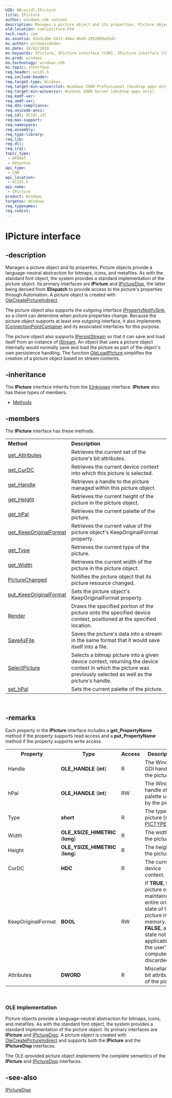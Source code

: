 ```yaml
---
UID: NN:ocidl.IPicture
title: IPicture
author: windows-sdk-content
description: Manages a picture object and its properties. Picture objects provide a language-neutral abstraction for bitmaps, icons, and metafiles.
old-location: com\ipicture.htm
tech.root: com
ms.assetid: 42e3cd0e-2413-494a-8be8-2952089e02d2
ms.author: windowssdkdev
ms.date: 10/02/2018
ms.keywords: IPicture, IPicture interface [COM], IPicture interface [COM],described, _ctrl_ipicture, com.ipicture, ocidl/IPicture
ms.prod: windows
ms.technology: windows-sdk
ms.topic: interface
req.header: ocidl.h
req.include-header: 
req.target-type: Windows
req.target-min-winverclnt: Windows 2000 Professional [desktop apps only]
req.target-min-winversvr: Windows 2000 Server [desktop apps only]
req.kmdf-ver: 
req.umdf-ver: 
req.ddi-compliance: 
req.unicode-ansi: 
req.idl: OCIdl.idl
req.max-support: 
req.namespace: 
req.assembly: 
req.type-library: 
req.lib: 
req.dll: 
req.irql: 
topic_type:
 - APIRef
 - kbSyntax
api_type:
 - COM
api_location:
 - OCIdl.h
api_name:
 - IPicture
product: Windows
targetos: Windows
req.typenames: 
req.redist: 
---
```


# IPicture interface


## -description


Manages a picture object and its properties. Picture objects provide a language-neutral abstraction for bitmaps, icons, and metafiles. As with the standard font object, the system provides a standard implementation of the picture object. Its primary interfaces are <b>IPicture</b> and <a href="https://msdn.microsoft.com/42efa5a3-66af-4432-a2fd-616261b1f407">IPictureDisp</a>, the latter being derived from <b>IDispatch</b> to provide access to the picture's properties through Automation. A picture object is created with <a href="https://msdn.microsoft.com/fb021348-07d4-4974-a71e-abb1b8d760c4">OleCreatePictureIndirect</a>.

The picture object also supports the outgoing interface <a href="https://msdn.microsoft.com/bfdf315c-6375-4c77-abd8-03f07342820f">IPropertyNotifySink</a>, so a client can determine when picture properties change. Because the picture object supports at least one outgoing interface, it also implements <a href="https://msdn.microsoft.com/5e2be055-7baa-4c42-bd20-b338da296ab0">IConnectionPointContainer</a> and its associated interfaces for this purpose.

The picture object also supports <a href="https://msdn.microsoft.com/97ea64ee-d950-4872-add6-1f532a6eb33f">IPersistStream</a> so that it can save and load itself from an instance of <a href="https://msdn.microsoft.com/c6f60e37-eadc-46a1-94f6-cacc23613531">IStream</a>. An object that uses a picture object internally would normally save and load the picture as part of the object's own persistence handling. The function <a href="https://msdn.microsoft.com/de1847cd-ecc0-4941-9dbc-a60b8ef0b1c1">OleLoadPicture</a> simplifies the creation of a picture object based on stream contents.


## -inheritance

The <b xmlns:loc="http://microsoft.com/wdcml/l10n">IPicture</b> interface inherits from the <a href="https://msdn.microsoft.com/en-us/library/ms680509(v=VS.85).aspx">IUnknown</a> interface. <b>IPicture</b> also has these types of members:
<ul>
<li><a href="https://docs.microsoft.com/">Methods</a></li>
</ul>

## -members

The <b>IPicture</b> interface has these methods.
<table class="members" id="memberListMethods">
<tr>
<th align="left" width="37%">Method</th>
<th align="left" width="63%">Description</th>
</tr>
<tr data="declared;">
<td align="left" width="37%">
<a href="https://msdn.microsoft.com/ed71f0eb-3af4-463f-93e1-29d5dd1cc684">get_Attributes</a>
</td>
<td align="left" width="63%">
Retrieves the current set of the picture's bit attributes.

</td>
</tr>
<tr data="declared;">
<td align="left" width="37%">
<a href="https://msdn.microsoft.com/a5c13a54-692d-423f-824d-5a96c137dec9">get_CurDC</a>
</td>
<td align="left" width="63%">
Retrieves the current device context into which this picture is selected.

</td>
</tr>
<tr data="declared;">
<td align="left" width="37%">
<a href="https://msdn.microsoft.com/196b911b-a685-44d5-a772-a71767f957f5">get_Handle</a>
</td>
<td align="left" width="63%">
Retrieves a handle to the picture managed within this picture object.

</td>
</tr>
<tr data="declared;">
<td align="left" width="37%">
<a href="https://msdn.microsoft.com/a582cc9d-4356-49ec-9f14-38c75e690fbe">get_Height</a>
</td>
<td align="left" width="63%">
Retrieves the current height of the picture in the picture object.

</td>
</tr>
<tr data="declared;">
<td align="left" width="37%">
<a href="https://msdn.microsoft.com/84887cb7-05b0-44cc-9772-117a598c1b94">get_hPal</a>
</td>
<td align="left" width="63%">
Retrieves the current palette of the picture.

</td>
</tr>
<tr data="declared;">
<td align="left" width="37%">
<a href="https://msdn.microsoft.com/90befcb7-138f-4c63-a6ec-ec06c89b3317">get_KeepOriginalFormat</a>
</td>
<td align="left" width="63%">
Retrieves the current value of the picture object's KeepOriginalFormat property.

</td>
</tr>
<tr data="declared;">
<td align="left" width="37%">
<a href="https://msdn.microsoft.com/b8c64bff-51a4-4b7d-bec4-56465933e96d">get_Type</a>
</td>
<td align="left" width="63%">
Retrieves the current type of the picture.

</td>
</tr>
<tr data="declared;">
<td align="left" width="37%">
<a href="https://msdn.microsoft.com/d69443ed-143c-4477-8602-50f919119b0f">get_Width</a>
</td>
<td align="left" width="63%">
Retrieves the current width of the picture in the picture object.

</td>
</tr>
<tr data="declared;">
<td align="left" width="37%">
<a href="https://msdn.microsoft.com/60485293-8d5b-4f9f-a529-746ea3371491">PictureChanged</a>
</td>
<td align="left" width="63%">
Notifies the picture object that its picture resource changed.

</td>
</tr>
<tr data="declared;">
<td align="left" width="37%">
<a href="https://msdn.microsoft.com/04d952cf-a3c0-4220-9d24-8188ce52f862">put_KeepOriginalFormat</a>
</td>
<td align="left" width="63%">
Sets the picture object's KeepOriginalFormat property.

</td>
</tr>
<tr data="declared;">
<td align="left" width="37%">
<a href="https://msdn.microsoft.com/45164225-2e0f-4415-a99c-dc0257d606d3">Render</a>
</td>
<td align="left" width="63%">
Draws the specified portion of the picture onto the specified device context, positioned at the specified location.

</td>
</tr>
<tr data="declared;">
<td align="left" width="37%">
<a href="https://msdn.microsoft.com/fa949064-d1cf-4056-9990-ae9ea88fae86">SaveAsFile</a>
</td>
<td align="left" width="63%">
Saves the picture's data into a stream in the same format that it would save itself into a file.

</td>
</tr>
<tr data="declared;">
<td align="left" width="37%">
<a href="https://msdn.microsoft.com/4168dbf7-ccc3-49ee-9b04-b0370eb389af">SelectPicture</a>
</td>
<td align="left" width="63%">
Selects a bitmap picture into a given device context, returning the device context in which the picture was previously selected as well as the picture's handle.

</td>
</tr>
<tr data="declared;">
<td align="left" width="37%">
<a href="https://msdn.microsoft.com/c20b9efd-cf85-4ee1-890b-35fde0226982">set_hPal</a>
</td>
<td align="left" width="63%">
Sets the current palette of the picture.

</td>
</tr>
</table> 


## -remarks



Each property in the <b>IPicture</b> interface includes a <b>get_PropertyName</b> method if the property supports read access and a <b>put_PropertyName</b> method if the property supports write access.

<table>
<tr>
<th>Property</th>
<th>Type</th>
<th>Access</th>
<th>Description</th>
</tr>
<tr>
<td>Handle</td>
<td><b>OLE_HANDLE</b> (<b>int</b>)
</td>
<td>R</td>
<td>The Windows GDI handle of the picture
</td>
</tr>
<tr>
<td>hPal</td>
<td><b>OLE_HANDLE</b> (<b>int</b>)
</td>
<td>RW</td>
<td>The Windows handle of the palette used by the picture.
</td>
</tr>
<tr>
<td>Type</td>
<td><b>short</b></td>
<td>R</td>
<td>The type of picture (see <a href="https://msdn.microsoft.com/79f10687-f0eb-4b5e-a1a9-9186dbd0b51f">PICTYPE</a>).
</td>
</tr>
<tr>
<td>Width</td>
<td><b>OLE_XSIZE_HIMETRIC</b> (<b>long</b>)
</td>
<td>R</td>
<td>The width of the picture.
</td>
</tr>
<tr>
<td>Height</td>
<td><b>OLE_YSIZE_HIMETRIC</b> (<b>long</b>)
</td>
<td>R</td>
<td>The height of the picture.
</td>
</tr>
<tr>
<td>CurDC</td>
<td><b>HDC</b></td>
<td>R</td>
<td>The current device context.</td>
</tr>
<tr>
<td>KeepOriginalFormat</td>
<td><b>BOOL</b></td>
<td>RW</td>
<td>If <b>TRUE</b>, the picture object maintains the entire original state of the picture in memory. If <b>FALSE</b>, any state not applicable to the user's computer is discarded.</td>
</tr>
<tr>
<td>Attributes</td>
<td><b>DWORD</b></td>
<td>R</td>
<td>Miscellaneous bit attributes of the picture.</td>
</tr>
</table>
 

<h3><a id="OLE_Implementation"></a><a id="ole_implementation"></a><a id="OLE_IMPLEMENTATION"></a>OLE Implementation</h3>
Picture objects provide a language-neutral abstraction for bitmaps, icons, and metafiles. As with the standard font object, the system provides a standard implementation of the picture object. Its primary interfaces are <b>IPicture</b> and <a href="https://msdn.microsoft.com/42efa5a3-66af-4432-a2fd-616261b1f407">IPictureDisp</a>. A picture object is created with <a href="https://msdn.microsoft.com/fb021348-07d4-4974-a71e-abb1b8d760c4">OleCreatePictureIndirect</a> and supports both the <b>IPicture</b> and the <b>IPictureDisp</b> interfaces.

The OLE-provided picture object implements the complete semantics of the <b>IPicture</b> and <a href="https://msdn.microsoft.com/42efa5a3-66af-4432-a2fd-616261b1f407">IPictureDisp</a> interfaces.




## -see-also




<a href="https://msdn.microsoft.com/42efa5a3-66af-4432-a2fd-616261b1f407">IPictureDisp</a>
 

 


